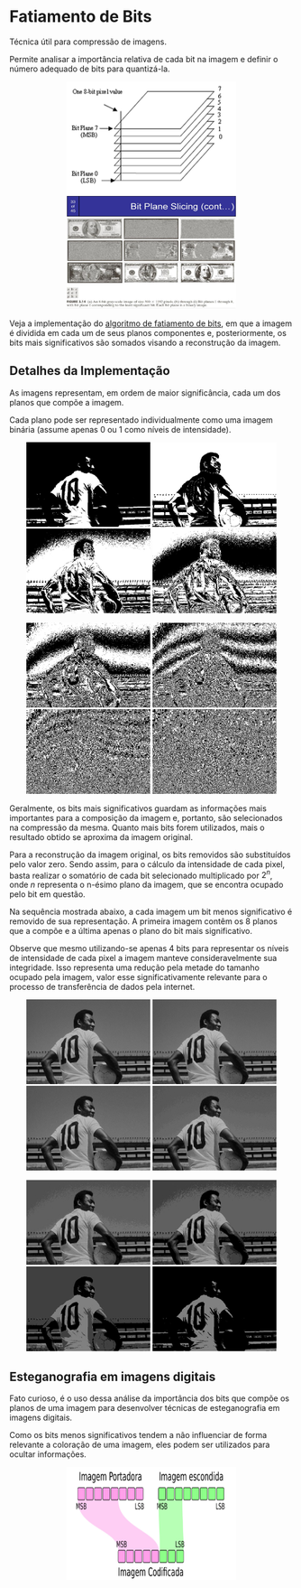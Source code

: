 # Fatiamento de Bits

Técnica útil para compressão de imagens.

Permite analisar a importância relativa de cada bit na imagem e definir o número adequado de bits para quantizá-la.

<p align="center">
    <img src="./readmeImg/planosDeBit.jpg" width="300px" height="200px">
    <img src="./readmeImg/fatiamentoBits.jpg" width="300px" height="200px">
</p>

Veja a implementação do [algoritmo de fatiamento de bits](fatiamentoBits.py), em que a imagem é dividida em cada um de seus planos componentes e, posteriormente, os bits mais significativos são somados visando a reconstrução da imagem.

## Detalhes da Implementação

As imagens representam, em ordem de maior significância, cada um dos planos que compõe a imagem.

Cada plano pode ser representado individualmente como uma imagem binária (assume apenas 0 ou 1 como níveis de intensidade).

<p align="center">
    <img src="./readmeImg/plano7.jpg" width="220px" height="150px">
    <img src="./readmeImg/plano6.jpg" width="220px" height="150px">
    <img src="./readmeImg/plano5.jpg" width="220px" height="150px">
    <img src="./readmeImg/plano4.jpg" width="220px" height="150px">
</p>
<p align="center">
    <img src="./readmeImg/plano3.jpg" width="220px" height="150px">
    <img src="./readmeImg/plano2.jpg" width="220px" height="150px">
    <img src="./readmeImg/plano1.jpg" width="220px" height="150px">
    <img src="./readmeImg/plano0.jpg" width="220px" height="150px">
</p>

Geralmente, os bits mais significativos guardam as informações mais importantes para a composição da imagem e, portanto, são selecionados na compressão da mesma. Quanto mais bits forem utilizados, mais o resultado obtido se aproxima da imagem original.

Para a reconstrução da imagem original, os bits removidos são substituídos pelo valor zero. Sendo assim, para o cálculo da intensidade de cada pixel, basta realizar o somatório de cada bit selecionado multiplicado por $2^n$, onde $n$ representa o n-ésimo plano da imagem, que se encontra ocupado pelo bit em questão.

Na sequência mostrada abaixo, a cada imagem um bit menos significativo é removido de sua representação. A primeira imagem contêm os 8 planos que a compõe e a última apenas o plano do bit mais significativo. 

Observe que mesmo utilizando-se apenas 4 bits para representar os níveis de intensidade de cada pixel a imagem manteve consideravelmente sua integridade. Isso representa uma redução pela metade do tamanho ocupado pela imagem, valor esse significativamente relevante para o processo de transferência de dados pela internet.

<p align="center">
    <img src="./readmeImg/msb8.jpg" width="220px" height="150px">
    <img src="./readmeImg/msb7.jpg" width="220px" height="150px">
    <img src="./readmeImg/msb6.jpg" width="220px" height="150px">
    <img src="./readmeImg/msb5.jpg" width="220px" height="150px">
</p>
<p align="center">
    <img src="./readmeImg/msb4.jpg" width="220px" height="150px">
    <img src="./readmeImg/msb3.jpg" width="220px" height="150px">
    <img src="./readmeImg/msb2.jpg" width="220px" height="150px">
    <img src="./readmeImg/msb1.jpg" width="220px" height="150px">
</p>

## Esteganografia em imagens digitais

Fato curioso, é o uso dessa análise da importância dos bits que compõe os planos de uma imagem para desenvolver técnicas de esteganografia em imagens digitais. 

Como os bits menos significativos tendem a não influenciar de forma relevante a coloração de uma imagem, eles podem ser utilizados para ocultar informações.

<p align="center">
    <img src="./readmeImg/esteganografia.jpg" width="300px" height="200px">
</p>

